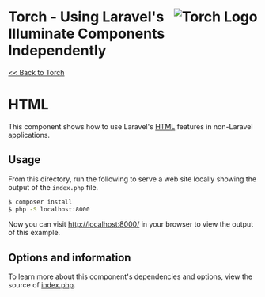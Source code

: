 # <img src="../../torch-logo.png" alt="Torch Logo" align="right">Torch - Using Laravel's Illuminate Components Independently

[&lt;&lt; Back to Torch](../../../readme.md)

# HTML

This component shows how to use Laravel's [HTML](https://laravelcollective.com/docs/6.0/html) features in non-Laravel applications.

## Usage
From this directory, run the following to serve a web site locally showing the output of the `index.php` file.

```bash
$ composer install
$ php -S localhost:8000
```

Now you can visit [http://localhost:8000/](http://localhost:8000/) in your browser to view the output of this example.

## Options and information

To learn more about this component's dependencies and options, view the source of [index.php](index.php).